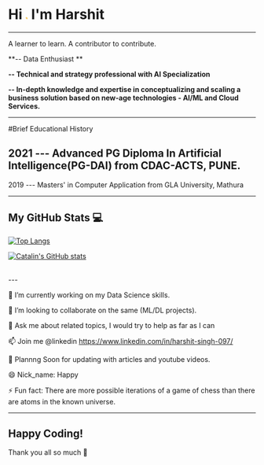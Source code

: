 
# Hi <img src="https://raw.githubusercontent.com/ABSphreak/ABSphreak/master/gifs/Hi.gif" width="5px"> I'm Harshit

---
A learner to learn. A contributor to contribute.


**-- Data Enthusiast **

**-- Technical and strategy professional with AI Specialization**

**-- In-depth knowledge and expertise in conceptualizing and scaling a business solution based on new-age technologies - AI/ML and Cloud Services.**

---
#Brief Educational History


2021 --- Advanced PG Diploma In Artificial Intelligence(PG-DAI) from CDAC-ACTS, PUNE.
--
2019 --- Masters' in Computer Application from GLA University, Mathura


---

## My GitHub Stats 💻

[![Top Langs](https://github-readme-stats.vercel.app/api/top-langs/?username=HARSHIT097&hide=java,html,css&theme=dracula)](https://github.com/anuraghazra/github-readme-stats)

[![Catalin's GitHub stats](https://github-readme-stats.vercel.app/api?username=HARSHIT097&theme=dracula)](https://github.com/anuraghazra/github-readme-stats)


<br />
---



🔭 I’m currently working on my Data Science skills.

👯 I’m looking to collaborate on the same (ML/DL projects).

💬 Ask me about related topics, I would try to help as far as I can 

📫 Join me @linkedin https://www.linkedin.com/in/harshit-singh-097/

🤔 Plannng Soon for updating with articles and youtube videos.

😄 Nick_name: Happy

⚡ Fun fact: There are more possible iterations of a game of chess than there are atoms in the known universe.

---
## Happy Coding!

Thank you all so much 🙏
